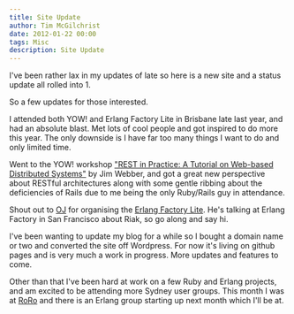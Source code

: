 ```yaml
---
title: Site Update
author: Tim McGilchrist
date: 2012-01-22 00:00
tags: Misc
description: Site Update
---
```


I've been rather lax in my updates of late so here is a new site and a status
update all rolled into 1.

So a few updates for those interested.

I attended both YOW! and Erlang Factory Lite in Brisbane late last year, and had an
absolute blast. Met lots of cool people and got inspired to do more this
year. The only downside is I have far too many things I want to do and only
limited time.

Went to the YOW! workshop ["REST in Practice: A Tutorial on Web-based Distributed
Systems"](http://yowaustralia.com.au/YOW2011/general/workshopDetails.html?eventId=3464)
by Jim Webber, and got a great new perspective about RESTful architectures along
with some gentle ribbing about the deficiencies of Rails due to me being the
only Ruby/Rails guy in attendance.

Shout out to [OJ](http://buffered.io/) for organising the
[Erlang Factory Lite](http://www.erlang-factory.com/conference/Brisbane2011). He's
talking at Erlang Factory in San Francisco about Riak, so go along and say hi.

I've been wanting to update my blog for a while so I bought a domain name or two
and converted the site off Wordpress. For now it's living on github pages and is
very much a work in progress. More updates and features to come.

Other than that I've been hard at work on a few Ruby and Erlang projects, and am
excited to be attending more Sydney user groups. This month I was at [RoRo](
http://www.rubyonrails.com.au/) and there is an Erlang group starting up next
month which I'll be at.
